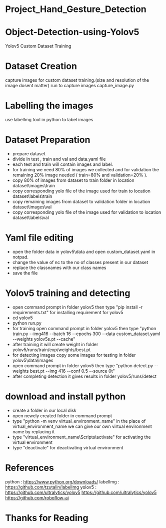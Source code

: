 # Project_Hand_Gesture_Detection


# Object-Detection-using-Yolov5

Yolov5 Custom Dataset Training

# Dataset Creation

capture images for custom dataset training.(size and resolution of the image dosent matter)
run to capture images capture_image.py

# Labelling the images 

use labelImg tool in python to label images 

# Dataset Preparation

* prepare dataset 
* divide in test , train and val and data.yaml file
* each test and train will contain images and label.
* for training we need 80% of images we collected and for validation the remaining 20% image needed ( train=80% and validation=20% ).
* copy 80% of images from dataset to train folder in location dataset\images\train
* copy corresponding yolo file of the image used for train to location dataset\labels\train
* copy remaining images from dataset to validation folder in location dataset\images\val
* copy corresponding yolo file of the image used for validation to location dataset\labels\val

# Yaml file editing

* open the folder data in yolov5\data and open custom_dataset.yaml in notpad.
* change the value of nc to the no of classes present in our dataset
* replace the classnames with our class names
* save the file

# Yolov5 training and detecting

* open command prompt in folder yolov5 then type "pip install -r requirements.txt" for installing requirement for yolov5
* cd yolov5
* python run.py
* for training open command prompt in folder yolov5 then type "python train.py --img416  --batch 16 --epochs 300 --data custom_dataset.yaml --weights yolov5s.pt --cache"
* after training it will create weight in folder yolov5/runs/train/exp/weights/best.pt
* for detecting images copy some images for testing in folder yolov5\data\images
* open command prompt in folder yolov5 then type "python detect.py --weights best.pt --img 416 --conf 0.5 --source 0t"
* after completing detection it gives results in folder yolov5/runs/detect


# download and install python

* create a folder in our local disk
* open newely created folder in command prompt
* type "python -m venv virtual_environment_name" in the place of virtual_environment_name we can give our own virtual environment name by replacing it
* type "virtual_environment_name\Scripts\activate" for activating the virtual environment
* type "deactivate" for deactivating virtual environment



# References

python : https://www.python.org/downloads/
labelImg : https://github.com/tzutalin/labelImg
yolov5 : https://github.com/ultralytics/yolov5
https://github.com/ultralytics/yolov5
https://github.com/roboflow-ai

# Thanks for Reading

